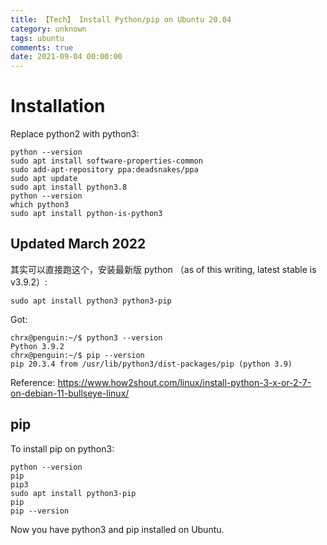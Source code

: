```yaml
---
title: 【Tech】 Install Python/pip on Ubuntu 20.04
category: unknown
tags: ubuntu
comments: true
date: 2021-09-04 00:00:00
---
```



# Installation

Replace python2 with python3: 

    python --version 
    sudo apt install software-properties-common
    sudo add-apt-repository ppa:deadsnakes/ppa
    sudo apt update
    sudo apt install python3.8
    python --version 
    which python3
    sudo apt install python-is-python3

## Updated March 2022

其实可以直接跑这个，安装最新版 python （as of this writing, latest stable is v3.9.2）:

    sudo apt install python3 python3-pip

Got:

    chrx@penguin:~/$ python3 --version
    Python 3.9.2
    chrx@penguin:~/$ pip --version 
    pip 20.3.4 from /usr/lib/python3/dist-packages/pip (python 3.9)

Reference: https://www.how2shout.com/linux/install-python-3-x-or-2-7-on-debian-11-bullseye-linux/

## pip

To install pip on python3:

    python --version 
    pip
    pip3
    sudo apt install python3-pip
    pip
    pip --version 

Now you have python3 and pip installed on Ubuntu. 
